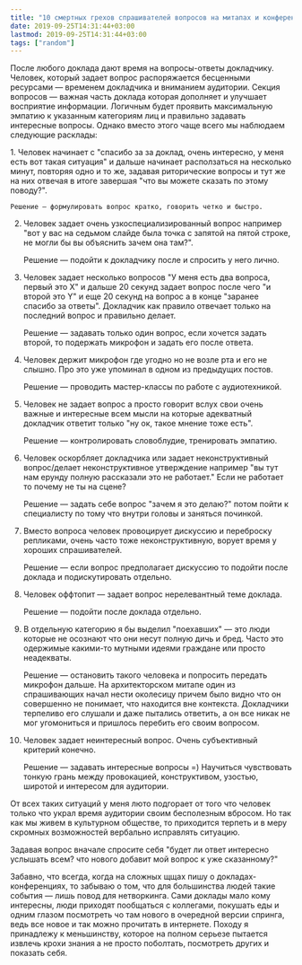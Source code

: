```yaml
---
title: "10 смертных грехов спрашивателей вопросов на митапах и конференциях"
date: 2019-09-25T14:31:44+03:00
lastmod: 2019-09-25T14:31:44+03:00
tags: ["random"]
---
```


После любого доклада дают время на вопросы-ответы докладчику. Человек, который задает вопрос распоряжается бесценными ресурсами — временем докладчика и вниманием аудитории. Секция вопросов — важная часть доклада которая дополняет и улучшает восприятие информации. Логичным будет проявить максимальную эмпатию к указанным категориям лиц и правильно задавать интересные вопросы. Однако вместо этого чаще всего мы наблюдаем следующие расклады:

1. Человек начинает с "спасибо за за доклад, очень интересно, у меня есть вот такая ситуация" и дальше начинает расползаться на несколько минут, повторяя одно и то же, задавая риторические вопросы и тут же на них отвечая в итоге завершая "что вы можете сказать по этому поводу?".

    Решение — формулировать вопрос кратко, говорить четко и быстро.

2. Человек задает очень узкоспециализированный вопрос например "вот у вас на седьмом слайде была точка с запятой на пятой строке, не могли бы вы объяснить зачем она там?".

    Решение — подойти к докладчику после и спросить у него лично.

3. Человек задает несколько вопросов "У меня есть два вопроса, первый это Х" и дальше 20 секунд задает вопрос после чего "и второй это Y" и еще 20 секунд на вопрос а в конце "заранее спасибо за ответы". Докладчик как правило отвечает только на последний вопрос и правильно делает.

    Решение — задавать только один вопрос, если хочется задать второй, то подержать микрофон и задать его после ответа.

4. Человек держит микрофон где угодно но не возле рта и его не слышно. Про это уже упоминал в одном из предыдущих постов.

    Решение — проводить мастер-классы по работе с аудиотехникой.

5. Человек не задает вопрос а просто говорит вслух свои очень важные и интересные всем мысли на которые адекватный докладчик ответит только "ну ок, такое мнение тоже есть".

    Решение — контролировать словоблудие, тренировать эмпатию.

6. Человек оскорбляет докладчика или задает неконструктивный вопрос/делает неконструктивное утверждение например "вы тут нам ерунду полную рассказали это не работает." Если не работает то почему не ты на сцене?

    Решение — задать себе вопрос "зачем я это делаю?" потом пойти к специалисту по тому что внутри головы и заняться починкой.

7. Вместо вопроса человек провоцирует дискуссию и переброску репликами, очень часто тоже неконструктивную, ворует время у хороших спрашивателей.

    Решение — если вопрос предполагает дискуссию то подойти после доклада и подискутировать отдельно.

8. Человек оффтопит — задает вопрос нерелевантный теме доклада.

    Решение — подойти после доклада отдельно.

9. В отдельную категорию я бы выделил "поехавших" — это люди которые не осознают что они несут полную дичь и бред. Часто это одержимые какими-то мутными идеями граждане или просто неадекваты.

    Решение — остановить такого человека и попросить передать микрофон дальше. На архитекторском митапе один из спрашивающих начал нести околесицу причем было видно что он совершенно не понимает, что находится вне контекста. Докладчики терпеливо его слушали и даже пытались ответить, а он все никак не мог угомониться и пришлось перебить его своим вопросом.

10. Человек задает неинтересный вопрос. Очень субъективный критерий конечно.

    Решение — задавать интересные вопросы =) Научиться чувствовать тонкую грань между провокацией, конструктивом, узостью, широтой и интересом для аудитории.

От всех таких ситуаций у меня люто подгорает от того что человек только что украл время аудитории своим бесполезным вбросом. Но так как мы живем в культурном обществе, то приходится терпеть и в меру скромных возможностей вербально исправлять ситуацию.

Задавая вопрос вначале спросите себя "будет ли ответ интересно услышать всем? что нового добавит мой вопрос к уже сказанному?"

Забавно, что всегда, когда на сложных щщах пишу о докладах-конференциях, то забываю о том, что для большинства людей такие события — лишь повод для нетворкинга. Сами доклады мало кому интересны, люди приходят пообщаться с коллегами, покушать еды и одним глазом посмотреть чо там нового в очередной версии спринга, ведь все новое и так можно прочитать в интернете. Походу я принадлежу к меньшинству, которое на полном серьезе пытается извлечь крохи знания а не просто поболтать, посмотреть других и показать себя.